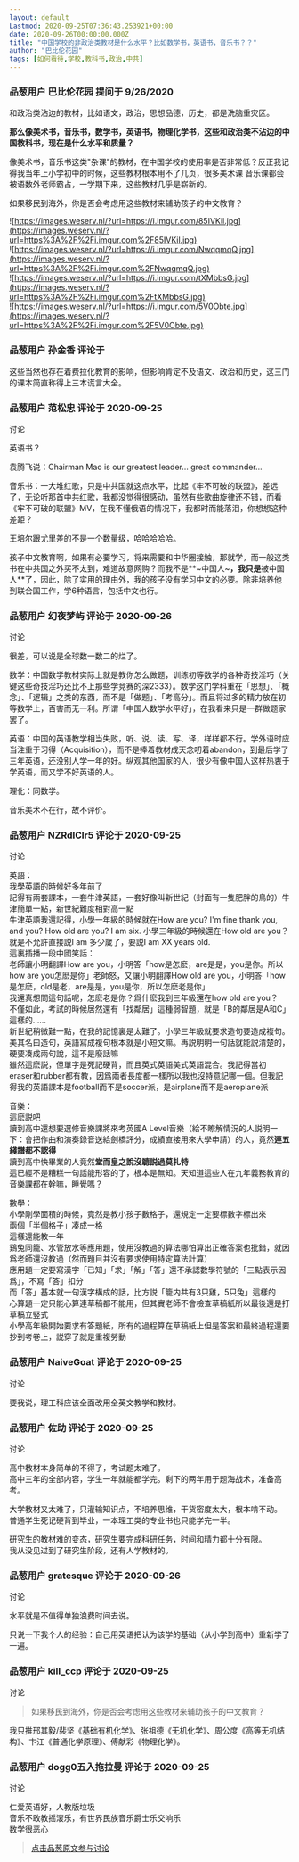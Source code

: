 ```yaml
---
layout: default
Lastmod: 2020-09-25T07:36:43.253921+00:00
date: 2020-09-26T00:00:00.000Z
title: "中国学校的非政治类教材是什么水平？比如数学书，英语书，音乐书？？"
author: "巴比伦花园"
tags: [如何看待,学校,教科书,政治,中共]
---
```



### 品葱用户 **巴比伦花园** 提问于 9/26/2020
    
和政治类沾边的教材，比如语文，政治，思想品德，历史，都是洗脑重灾区。  
  
**那么像美术书，音乐书，数学书，英语书，物理化学书，这些和政治类不沾边的中国教科书，现在是什么水平和质量？**  
  
像美术书，音乐书这类"杂课"的教材，在中国学校的使用率是否非常低？反正我记得我当年上小学初中的时候，这些教材根本用不了几页，很多美术课 音乐课都会被语数外老师霸占，一学期下来，这些教材几乎是崭新的。  
  
如果移民到海外，你是否会考虑用这些教材来辅助孩子的中文教育？  
  
![https://images.weserv.nl/?url=https://i.imgur.com/85IVKil.jpg](https://images.weserv.nl/?url=https%3A%2F%2Fi.imgur.com%2F85IVKil.jpg)  
![https://images.weserv.nl/?url=https://i.imgur.com/NwqqmqQ.jpg](https://images.weserv.nl/?url=https%3A%2F%2Fi.imgur.com%2FNwqqmqQ.jpg)  
![https://images.weserv.nl/?url=https://i.imgur.com/tXMbbsG.jpg](https://images.weserv.nl/?url=https%3A%2F%2Fi.imgur.com%2FtXMbbsG.jpg)  
![https://images.weserv.nl/?url=https://i.imgur.com/5V0Obte.jpg](https://images.weserv.nl/?url=https%3A%2F%2Fi.imgur.com%2F5V0Obte.jpg)
    
                

### 品葱用户 **孙金香** 评论于 
        
这些当然也存在着费拉化教育的影响，但影响肯定不及语文、政治和历史，这三门的课本简直称得上三本谎言大全。
        
                

### 品葱用户 **范松忠** 评论于 2020-09-25
讨论

        
英语书？  
  
袁腾飞说：Chairman Mao is our greatest leader... great commander...  
  
音乐书：一大堆红歌，只是中共国就这点水平，比起《牢不可破的联盟》，差远了，无论听那首中共红歌，我都没觉得很感动，虽然有些歌曲旋律还不错，而看《牢不可破的联盟》MV，在我不懂俄语的情况下，我都时而能落泪，你想想这种差距？  
  
王培尔跟尤里差的不是一个数量级，哈哈哈哈哈。  
  
孩子中文教育啊，如果有必要学习，将来需要和中华圈接触，那就学，而一般这类书在中共国之外买不太到，难道故意网购？而我不是**~中国人~**，我只是**被中国人**了，因此，除了实用的理由外，我的孩子没有学习中文的必要。除非培养他到联合国工作，学6种语言，包括中文也行。
        
                

### 品葱用户 **幻夜梦屿** 评论于 2020-09-26
讨论

        
很差，可以说是全球数一数二的烂了。  
  
数学：中国数学教材实际上就是教你怎么做题，训练初等数学的各种奇技淫巧（关键这些奇技淫巧还比不上那些学竞赛的深2333）。数学这门学科重在「思想」、「概念」、「逻辑」之类的东西，而不是「做题」、「考高分」。而且将过多的精力放在初等数学上，百害而无一利。所谓「中国人数学水平好」，在我看来只是一群做题家罢了。  
  
英语：中国的英语教学相当失败，听、说、读、写、译，样样都不行。学外语时应当注重于习得（Acquisition），而不是捧着教材成天念叨着abandon，到最后学了三年英语，还没别人学一年的好。纵观其他国家的人，很少有像中国人这样热衷于学英语，而又学不好英语的人。  
  
理化：同数学。  
  
音乐美术不在行，故不评价。
        
                

### 品葱用户 **NZRdlClr5** 评论于 2020-09-25
讨论

        
英語：  
我學英語的時候好多年前了  
記得有兩套課本，一套牛津英語，一套好像叫新世紀（封面有一隻肥胖的鳥的）牛津簡單一點，新世紀難度相對高一點  
牛津英語我還記得，小學一年級的時候就在How are you? I'm fine thank you, and you? How old are you? I am six. 小學三年級的時候還在How old are you？就是不允許直接説I am 多少歲了，要説I am XX years old.  
這裏插播一段中國笑話：  
老師讓小明翻譯How are you，小明答「how是怎麽，are是是，you是你。所以how are you怎麽是你」老師怒，又讓小明翻譯How old are you，小明答「how是怎麽，old是老，are是是，you是你，所以怎麽老是你」  
我還真想問這句話呢，怎麽老是你？爲什麽我到三年級還在how old are you？  
不僅如此，考試的時候居然還有「找鄰居」這種弱智題，就是「B的鄰居是A和C」這樣的……  
新世紀稍微難一點，在我的記憶裏是太難了。小學三年級就要求造句要造成複句。美其名曰造句，英語寫成複句根本就是小短文嘛。再説明明一句話就能説清楚的，硬要凑成兩句說，這不是廢話嘛  
雖然這麽説，但單字是死記硬背，而且英式英語美式英語混合。我記得當初eraser和rubber都有教，因爲兩者長度都一樣所以我也沒特意記哪一個。但我記得我的英語課本是football而不是soccer派，是airplane而不是aeroplane派  
  
音樂：  
這麽説吧  
讀到高中還想要選修音樂課將來考英國A Level音樂（給不瞭解情況的人説明一下：會把作曲和演奏錄音送給劍橋評分，成績直接用來大學申請）的人，竟然**連五綫譜都不認得**  
讀到高中快畢業的人竟然**堂而皇之說沒聼説過莫扎特**  
這已經不是糟糕一句話能形容的了，根本是無知。天知道這些人在九年義務教育的音樂課都在幹嘛，睡覺嗎？  
  
數學：  
小學剛學面積的時候，竟然是教小孩子數格子，還規定一定要標數字標出來  
兩個「半個格子」凑成一格  
這樣還能教一年  
鷄兔同籠、水管放水等應用題，使用沒教過的算法哪怕算出正確答案也批錯，就因爲老師還沒教過（然而題目并沒有要求使用特定算法計算）  
應用題一定要寫漢字「已知」「求」「解」「答」還不承認數學符號的「三點表示因爲」，不寫「答」扣分  
而「答」基本就一句漢字構成的話，比方説「籠内共有3只雞，5只兔」這樣的  
心算題一定只能心算連草稿都不能用，但其實老師不會檢查草稿紙所以最後還是打草稿立竪式  
小學高年級開始要求有答題紙，所有的過程算在草稿紙上但是答案和最終過程還要抄到考卷上，説穿了就是重複勞動
        
                

### 品葱用户 **NaiveGoat** 评论于 2020-09-25
 讨论

        
要我说，理工科应该全面改用全英文教学和教材。
        
                

### 品葱用户 **佐助** 评论于 2020-09-25
讨论

        
高中教材本身简单的不得了，考试题太难了。  
高中三年的全部内容，学生一年就能都学完。剩下的两年用于题海战术，准备高考。  
  
大学教材又太难了，只灌输知识点，不培养思维，干货密度太大，根本啃不动。  
普通学生死记硬背到毕业，一本理工类的专业书也只能学完一半。  
  
研究生的教材难的变态，研究生要完成科研任务，时间和精力都十分有限。  
我从没见过到了研究生阶段，还有人学教材的。
        
                

### 品葱用户 **gratesque** 评论于 2020-09-26
讨论

        
水平就是不值得单独浪费时间去说。  
  
只说一下我个人的经验：自己用英语把认为该学的基础（从小学到高中）重新学了一遍。
        
                

### 品葱用户 **kill_ccp** 评论于 2020-09-25
讨论

        
> 如果移民到海外，你是否会考虑用这些教材来辅助孩子的中文教育？

  
我只推邢其毅/裴坚《基础有机化学》、张祖德《无机化学》、周公度《高等无机结构》、卞江《普通化学原理》、傅献彩《物理化学》。
        
                

### 品葱用户 **dogg0五入拖拉曼** 评论于 2020-09-25
讨论

        
仁爱英语好，人教版垃圾  
音乐不敢教摇滚乐，有世界民族音乐爵士乐交响乐  
数学很恶心
        
                





> [点击品葱原文参与讨论](https://pincong.rocks/question/31440)

